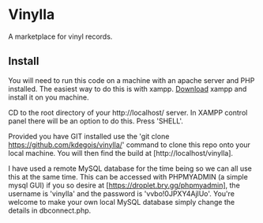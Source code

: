 # Vinylla

A marketplace for vinyl records.

## Install

You will need to run this code on a machine with an apache server and PHP installed. The easiest way to do this is with xampp. [Download](https://www.apachefriends.org/download.html) xampp and install it on you machine.

CD to the root directory of your http://localhost/ server. In XAMPP control panel there will be an option to do this. Press 'SHELL'.

Provided you have GIT installed use the 'git clone https://github.com/kdegois/vinylla/' command to clone this repo onto your local machine. You will then find the build at [http://localhost/vinylla].

I have used a remote MySQL database for the time being so we can all use this at the same time. This can be accessed with PHPMYADMIN (a simple mysql GUI) if you so desire at [https://droplet.bry.gg/phpmyadmin], the username is 'vinylla' and the password is 'vvbo!0JPXY4AjlUo'. You're welcome to make your own local MySQL database simply change the details in dbconnect.php.
